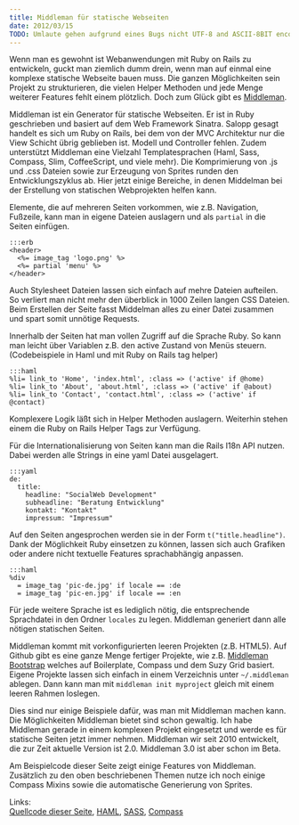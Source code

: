 ```yaml
--- 
title: Middleman für statische Webseiten
date: 2012/03/15
TODO: Umlaute gehen aufgrund eines Bugs nicht UTF-8 and ASCII-8BIT encoding
---
```

Wenn man es gewohnt ist Webanwendungen mit Ruby on Rails zu entwickeln, guckt man ziemlich dumm drein, wenn man auf einmal eine komplexe statische Webseite bauen muss. Die ganzen Möglichkeiten sein Projekt zu strukturieren, die vielen Helper Methoden und jede Menge weiterer Features fehlt einem plötzlich. Doch zum Glück gibt es [Middleman](http://middlemanapp.com/).

Middleman ist ein Generator für statische Webseiten. Er ist in Ruby geschrieben und basiert auf dem Web Framework Sinatra. Salopp gesagt handelt es sich um Ruby on Rails, bei dem von der MVC Architektur nur die View Schicht übrig geblieben ist. Modell und Controller fehlen. Zudem unterstützt Middleman eine Vielzahl Templatesprachen (Haml, Sass, Compass, Slim, CoffeeScript, und viele mehr). Die Komprimierung von .js und .css Dateien sowie zur Erzeugung von Sprites  runden den Entwicklungszyklus ab. Hier jetzt einige Bereiche, in denen Middelman bei der Erstellung von statischen Webprojekten helfen kann.

Elemente, die auf mehreren Seiten vorkommen, wie z.B. Navigation, Fußzeile, kann man in eigene Dateien auslagern und als `partial` in die Seiten einfügen. 

    :::erb
    <header>
      <%= image_tag 'logo.png' %>
      <%= partial 'menu' %>
    </header>
  
Auch Stylesheet Dateien lassen sich einfach auf mehre Dateien aufteilen. So verliert man nicht mehr den überblick in 1000 Zeilen langen CSS Dateien. Beim Erstellen der Seite fasst Middelman alles zu einer Datei zusammen und spart somit unnötige Requests.

Innerhalb der Seiten hat man vollen Zugriff auf die Sprache Ruby. So kann man leicht über Variablen z.B. den active Zustand von Menüs steuern. (Codebeispiele in Haml und mit Ruby on Rails tag helper) 
    
    :::haml
    %li= link_to 'Home', 'index.html', :class => ('active' if @home)
    %li= link_to 'About', 'about.html', :class => ('active' if @about)  
    %li= link_to 'Contact', 'contact.html', :class => ('active' if @contact)  

Komplexere Logik läßt sich in Helper Methoden auslagern. Weiterhin stehen einem die  Ruby on Rails Helper Tags zur Verfügung.

Für die Internationalisierung von Seiten kann man die Rails I18n API nutzen. Dabei werden alle Strings in eine yaml Datei ausgelagert. 

    :::yaml
    de:  
      title:   
        headline: "SocialWeb Development"  
        subheadline: "Beratung Entwicklung"  
        kontakt: "Kontakt"   
        impressum: "Impressum"  
    
Auf den Seiten angesprochen werden sie in der Form `t("title.headline")`. Dank der Möglichkeit Ruby einsetzen zu können, lassen sich auch Grafiken oder andere nicht textuelle Features sprachabhängig anpassen.


    :::haml
    %div
      = image_tag 'pic-de.jpg' if locale == :de
      = image_tag 'pic-en.jpg' if locale == :en

Für jede weitere Sprache ist es lediglich nötig, die entsprechende Sprachdatei in den Ordner `locales` zu legen. Middleman generiert dann alle nötigen statischen Seiten.

Middleman kommt mit vorkonfigurierten leeren Projekten (z.B. HTML5). Auf Github gibt es eine ganze Menge fertiger Projekte, wie z.B. [Middleman Bootstrap](https://github.com/nathos/middleman-bootstrap) welches auf Boilerplate, Compass und dem Suzy Grid basiert. Eigene Projekte lassen sich einfach in einem Verzeichnis unter `~/.middleman` ablegen. Dann kann man mit `middleman init myproject` gleich mit einem leeren Rahmen loslegen.

Dies sind nur einige Beispiele dafür, was man mit Middleman machen kann. Die Möglichkeiten Middleman bietet sind schon gewaltig. Ich habe Middleman gerade in einem komplexen Projekt eingesetzt und werde es für statische Seiten jetzt immer nehmen. Middleman wir seit 2010 entwickelt, die zur Zeit aktuelle Version ist 2.0. Middleman 3.0 ist aber schon im Beta.

Am Beispielcode dieser Seite zeigt einige Features von Middleman. Zusätzlich zu den oben beschriebenen Themen nutze ich noch einige Compass Mixins sowie die automatische Generierung von Sprites.

Links:  
[Quellcode dieser Seite](https://github.com/RalphAtHamburg/RalphAtHamburg), [HAML](http://haml-lang.com/),  [SASS](http://sass-lang.com/),  [Compass](http://compass-style.org/)
